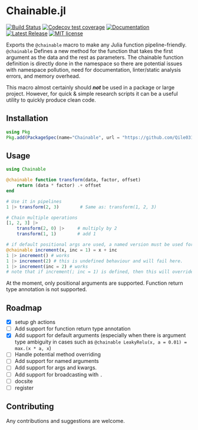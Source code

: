 # Chainable.jl

[![Build Status](https://github.com/Qile0317/Chainable.jl/actions/workflows/CI.yml/badge.svg?branch=main)](https://github.com/Qile0317/Chainable.jl/actions/workflows/CI.yml?query=branch%3Amain)
[![Codecov test coverage](https://codecov.io/gh/Qile0317/Chainable.jl/branch/main/graph/badge.svg)](https://app.codecov.io/gh/Qile0317/Chainable.jl?branch=main)
[![Documentation](https://img.shields.io/badge/docs-stable-blue.svg)](https://qile0317.github.io/Chainable.jl)
[![Latest Release](https://img.shields.io/github/release/Qile0317/Chainable.jl.svg)](https://github.com/Qile0317/Chainable.jl/releases/latest)
[![MIT license](https://img.shields.io/badge/license-MIT-green.svg)](https://github.com/Qile0317/Chainable.jl/LICENSE)

Exports the `@chainable` macro to make any Julia function pipeline-friendly. `@chainable` Defines a new method for the function that takes the first argument as the data and the rest as parameters. The chainable function definition is directly done in the namespace so there are potential issues with namespace pollution, need for documentation, linter/static analysis errors, and memory overhead.

This macro almost certainly should ***not*** be used in a package or large project. However, for quick & simple research scripts it can be a useful utility to quickly produce clean code.

## Installation

```julia
using Pkg
Pkg.add(PackageSpec(name="Chainable", url = "https://github.com/Qile0317/Chainable.jl.git"))
```

## Usage

```julia
using Chainable

@chainable function transform(data, factor, offset)
    return (data * factor) .+ offset
end

# Use it in pipelines
1 |> transform(2, 3)        # Same as: transform(1, 2, 3)

# Chain multiple operations
[1, 2, 3] |> 
    transform(2, 0) |>     # multiply by 2
    transform(1, 1)        # add 1

# if default positional args are used, a named version must be used for piping
@chainable increment(x, inc = 1) = x + inc
1 |> increment() # works
1 |> increment(2) # this is undefined behaviour and will fail here.
1 |> increment(inc = 2) # works
# note that if increment(; inc = 1) is defined, then this will override the existing definition.
```

At the moment, only positional arguments are supported. Function return type annotation is not supported.

## Roadmap

- [x] setup gh actions
- [ ] Add support for function return type annotation
- [x] Add support for default arguments (especially when there is argument type ambiguity in cases such as `@chainable LeakyRelu(x, a = 0.01) = max.(x * a, x`)
- [ ] Handle potential method overriding
- [ ] Add support for named arguments
- [ ] Add support for args and kwargs.
- [ ] Add support for broadcasting with `.`
- [ ] docsite
- [ ] register

## Contributing

Any contributions and suggestions are welcome.
